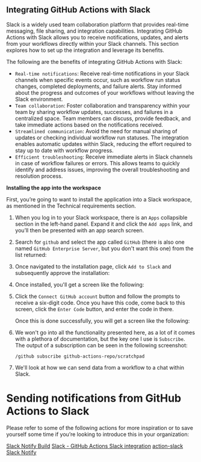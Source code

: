 ## Integrating GitHub Actions with Slack

Slack is a widely used team collaboration platform that provides real-time messaging, file sharing, and integration capabilities. Integrating GitHub Actions with Slack allows you to receive notifications, updates, and alerts from your workflows directly within your Slack channels. This section explores how to set up the integration and leverage its benefits.

The following are the benefits of integrating GitHub Actions with Slack:
* `Real-time notifications`: Receive real-time notifications in your Slack channels when specific events occur, such as workflow run status changes, completed deployments, and failure alerts. Stay informed about the progress and outcomes of your workflows without leaving the Slack environment.
* `Team collaboration`: Foster collaboration and transparency within your team by sharing workflow updates, successes, and failures in a centralized space. Team members can discuss, provide feedback, and take immediate actions based on the notifications received.
* `Streamlined communication`: Avoid the need for manual sharing of updates or checking individual workflow run statuses. The integration enables automatic updates within Slack, reducing the effort required to stay up to date with workflow progress.
* `Efficient troubleshooting`: Receive immediate alerts in Slack channels in case of workflow failures or errors. This allows teams to quickly identify and address issues, improving the overall troubleshooting and resolution process.

**Installing the app into the workspace**

First, you’re going to want to install the application into a Slack workspace, as mentioned in the Technical requirements section.

1. When you log in to your Slack workspace, there is an `Apps` collapsible section in the left-hand panel. Expand it and click the `Add apps` link, and you’ll then be presented with an app search screen.
2. Search for `github` and select the app called `GitHub` (there is also one named `GitHub Enterprise Server`, but you don't want this one) from the list returned:
3. Once navigated to the installation page, click `Add to Slack` and subsequently approve the installation:
4. Once installed, you'll get a screen like the following:
5. Click the `Connect GitHub account` button and follow the prompts to receive a six-digit code. Once you have this code, come back to this screen, click the `Enter Code` button, and enter the code in there.
   
   Once this is done successfully, you will get a screen like the following:
6. We won't go into all the functionality presented here, as a lot of it comes with a plethora of documentation, but the key one I use is `Subscribe`. The output of a subscription can be seen in the following screenshot:
   
   ```
   /github subscribe github-actions-repo/scratchpad
   ```

7. We'll look at how we can send data from a workflow to a chat within Slack.


# Sending notifications from GitHub Actions to Slack

Please refer to some of the following actions for more inspiration or to save yourself some time if you’re looking to introduce this in your organization:

[Slack Notify Build](https://github.com/marketplace/actions/slack-notify-build)
[Slack - GitHub Actions Slack integration](https://github.com/marketplace/actions/slack-github-actions-slack-integration)
[action-slack](https://github.com/marketplace/actions/action-slack)
[Slack Notify](https://github.com/marketplace/actions/slack-notify)